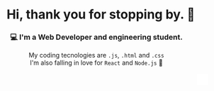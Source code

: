 
<div display="inline-block">
 
 <h1 align="center" style="margin-left: 20px">Hi, thank you for stopping by. 👋 </h1>
 <h3 align="center">  💻 I'm a Web Developer and engineering student. </h3>
</div>

<div align="center"  display="inline-block">
 
>
  
 My coding tecnologies are `.js`, `.html` and `.css` <br>
 I'm also falling in love for `React` and `Node.js` 💜 <b> <br>
 <br>
  <a  href="https://www.linkedin.com/in/heloisa-mafra/" target="_blank"><img align="right" width="25px" src="https://github.com/Aakarsh-B/trying-repos/blob/master/linkedin.svg" />
</div>

##
</div>
